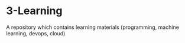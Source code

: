 # 3-Learning
A repository which contains learning materials (programming, machine learning, devops, cloud)

